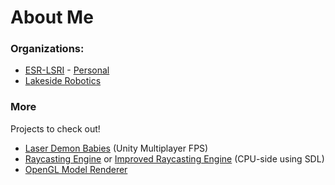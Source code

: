 # About Me

### Organizations:

- [ESR-LSRI](https://github.com/ESR-LSRI) - [Personal](https://github.com/ESR-LSRI/2023_NoahL)
- [Lakeside Robotics](https://github.com/Lakeside-Robotics)

### More

Projects to check out!
- [Laser Demon Babies](https://github.com/noahl25/Laser-Demon-Babies) (Unity Multiplayer FPS)
- [Raycasting Engine](https://github.com/noahl25/SDL3DRaycastingEngine) or [Improved Raycasting Engine](https://github.com/noahl25/improved-raycasting-engine) (CPU-side using SDL)
- [OpenGL Model Renderer](https://github.com/noahl25/OpenGL-3D-Model-Renderer)
